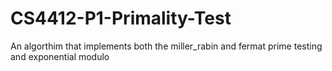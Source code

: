 # CS4412-P1-Primality-Test
An algorthim that implements both the miller_rabin and fermat prime testing and exponential modulo
